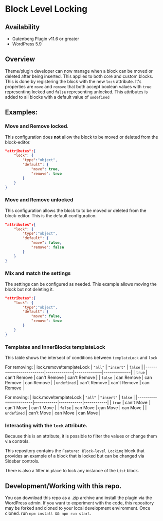 # Block Level Locking

## Availability
- Gutenberg Plugin v11.6 or greater
- WordPress 5.9

## Overview
Theme/plugin developer can now manage when a block can be moved or deleted after being inserted. This applies to both core and custom blocks. This is done by registering the block with the new `lock` attribute. It's properties are `move` and `remove` that both accept boolean values with `true` representing locked and `false` representing unlocked. This attributes is added to all blocks with a default value of `undefined`

## Examples:

### Move and Remove locked.
This configuration does **not** allow the block to be moved or deleted from the block-editor.

```json
"attributes":{
	"lock": {
		"type":"object",
		"default": {
			"move": true,
			"remove": true
		}
	}
}
```
### Move and Remove unlocked
This configuration allows the block to to be moved or deleted from the block-editor. This is the default configuration.
```json
"attributes":{
	"lock": {
		"type":"object",
		"default": {
			"move": false,
			"remove": false
		}
	}
}
```
### Mix and match the settings
The settings can be configured as needed. This example allows moving the block but not deleting it.
```json
"attributes":{
	"lock": {
		"type":"object",
		"default": {
			"move": false,
			"remove": true
		}
	}
}
```

### Templates and InnerBlocks templateLock
This table shows the intersect of conditions between `templateLock` and `lock`

For removing:
| lock.remove\templateLock | `"all"`      | `"insert"`   | `false`      |
|--------------------------|--------------|--------------|--------------|
| `true`                   | can't Remove | can't Remove | can't Remove |
| `false`                  | can Remove   | can Remove   | can Remove   |
| `undefined`              | can't Remove | can't Remove | can Remove   |

For moving:
| lock.move\templateLock | `"all"`    | `"insert"` | `false`    |
|------------------------|------------|------------|------------|
| `true`                 | can't Move | can't Move | can't Move |
| `false`                | can Move   | can Move   | can Move   |
| `undefined`            | can't Move | can Move   | can Move   |


### Interacting with the `lock` attribute.
Because this is an attribute, it is possible to filter the values or change them via controls.

This repository contains the `Feature: Block-level Locking` block that provides an example of a block that is locked but can be changed via Sidebar controls.

There is also a filter in place to lock any instance of the `List` block.


## Development/Working with this repo.
You can download this repo as a .zip archive and install the plugin via the WordPress admin. If you want to experiment with the code, this repository may be forked and cloned to your local development environment. Once cloned. run `npm install && npm run start`.
